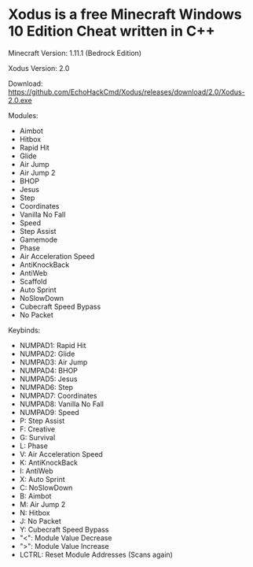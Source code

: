# Xodus is a free Minecraft Windows 10 Edition Cheat written in C++ 

Minecraft Version: 1.11.1 (Bedrock Edition)

Xodus Version: 2.0

Download: https://github.com/EchoHackCmd/Xodus/releases/download/2.0/Xodus-2.0.exe

Modules:

- Aimbot
- Hitbox
- Rapid Hit
- Glide
- Air Jump
- Air Jump 2
- BHOP
- Jesus
- Step
- Coordinates
- Vanilla No Fall
- Speed
- Step Assist
- Gamemode
- Phase
- Air Acceleration Speed
- AntiKnockBack
- AntiWeb
- Scaffold
- Auto Sprint
- NoSlowDown
- Cubecraft Speed Bypass
- No Packet

Keybinds:

- NUMPAD1: Rapid Hit
- NUMPAD2: Glide
- NUMPAD3: Air Jump
- NUMPAD4: BHOP
- NUMPAD5: Jesus
- NUMPAD6: Step
- NUMPAD7: Coordinates
- NUMPAD8: Vanilla No Fall
- NUMPAD9: Speed
- P: Step Assist
- F: Creative
- G: Survival
- L: Phase
- V: Air Acceleration Speed
- K: AntiKnockBack
- I: AntiWeb
- X: Auto Sprint
- C: NoSlowDown
- B: Aimbot
- M: Air Jump 2
- N: Hitbox
- J: No Packet
- Y: Cubecraft Speed Bypass
- "<": Module Value Decrease
- ">": Module Value Increase
- LCTRL: Reset Module Addresses (Scans again)
